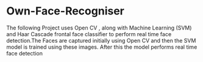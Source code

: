 # Own-Face-Recogniser

The following Project uses Open CV , along with Machine Learning (SVM) and Haar Cascade frontal face classifier to perform real time face detection.The Faces are captured initially using Open CV and then the SVM model is trained using these images. After this the model performs real time face detection
